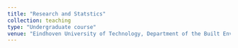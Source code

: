 ```yaml
---
title: "Research and Statstics"
collection: teaching
type: "Undergraduate course"
venue: "Eindhoven University of Technology, Department of the Built Environment"
---
```


